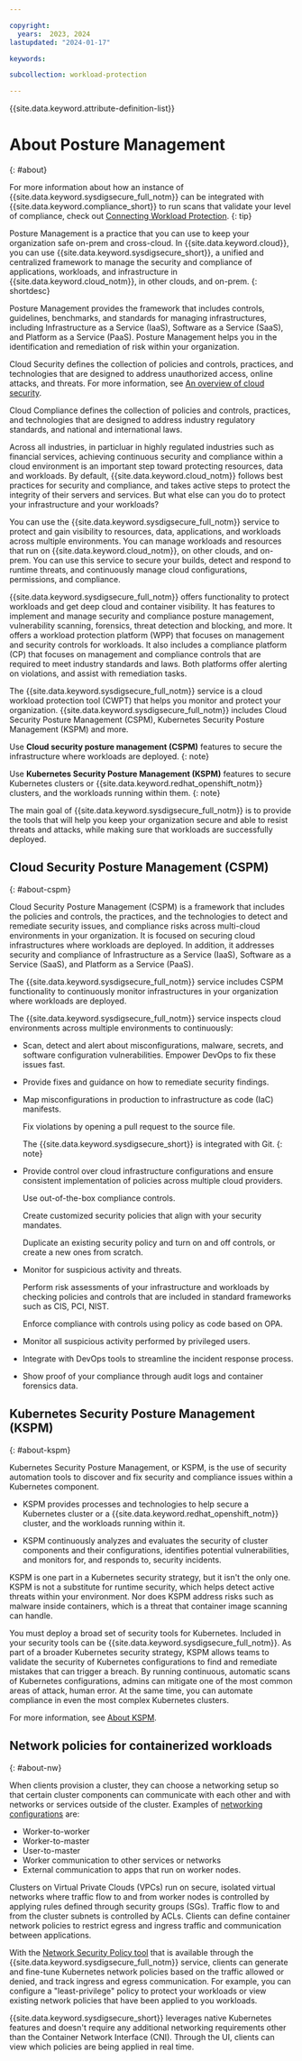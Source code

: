 ```yaml
---

copyright:
  years:  2023, 2024
lastupdated: "2024-01-17"

keywords:

subcollection: workload-protection

---
```


{{site.data.keyword.attribute-definition-list}}

# About Posture Management
{: #about}

For more information about how an instance of {{site.data.keyword.sysdigsecure_full_notm}} can be integrated with {{site.data.keyword.compliance_short}} to run scans that validate your level of compliance, check out [Connecting Workload Protection](/docs/security-compliance?topic=security-compliance-setup-workload-protection).
{: tip}

Posture Management is a practice that you can use to keep your organization safe on-prem and cross-cloud. In {{site.data.keyword.cloud}}, you can use {{site.data.keyword.sysdigsecure_short}}, a unified and centralized framework to manage the security and compliance of applications, workloads, and infrastructure in {{site.data.keyword.cloud_notm}}, in other clouds, and on-prem.
{: shortdesc}

Posture Management provides the framework that includes controls, guidelines, benchmarks, and standards for managing infrastructures, including Infrastructure as a Service (IaaS), Software as a Service (SaaS), and Platform as a Service (PaaS). Posture Management helps you in the identification and remediation of risk within your organization.

Cloud Security defines the collection of policies and controls, practices, and technologies that are designed to address unauthorized access, online attacks, and threats. For more information, see [An overview of cloud security](https://www.ibm.com/topics/cloud-security).

Cloud Compliance defines the collection of policies and controls, practices, and technologies that are designed to address industry regulatory standards, and national and international laws.

Across all industries, in particluar in highly regulated industries such as financial services, achieving continuous security and compliance within a cloud environment is an important step toward protecting resources, data and workloads. By default, {{site.data.keyword.cloud_notm}} follows best practices for security and compliance, and takes active steps to protect the integrity of their servers and services. But what else can you do to protect your infrastructure and your workloads?

You can use the {{site.data.keyword.sysdigsecure_full_notm}} service to protect and gain visibility to resources, data, applications, and workloads across multiple environments. You can manage workloads and resources that run on {{site.data.keyword.cloud_notm}}, on other clouds, and on-prem. You can use this service to secure your builds, detect and respond to runtime threats, and continuously manage cloud configurations, permissions, and compliance.

{{site.data.keyword.sysdigsecure_full_notm}} offers functionality to protect workloads and get deep cloud and container visibility. It has features to implement and manage security and compliance posture management, vulnerability scanning, forensics, threat detection and blocking, and more. It offers a workload protection platform (WPP) that focuses on management and security controls for workloads. It also includes a compliance platform (CP) that focuses on management and compliance controls that are required to meet industry standards and laws. Both platforms offer alerting on violations, and assist with remediation tasks.

The {{site.data.keyword.sysdigsecure_full_notm}} service is a cloud workload protection tool (CWPT) that helps you monitor and protect your organization. {{site.data.keyword.sysdigsecure_full_notm}} includes Cloud Security Posture Management (CSPM), Kubernetes Security Posture Management (KSPM) and more.

Use **Cloud security posture management (CSPM)** features to secure the infrastructure where workloads are deployed.
{: note}

Use **Kubernetes Security Posture Management (KSPM)** features to secure Kubernetes clusters or {{site.data.keyword.redhat_openshift_notm}} clusters, and the workloads running within them.
{: note}

The main goal of {{site.data.keyword.sysdigsecure_full_notm}} is to provide the tools that will help you keep your organization secure and able to resist threats and attacks, while making sure that workloads are successfully deployed.

## Cloud Security Posture Management (CSPM)
{: #about-cspm}

Cloud Security Posture Management (CSPM) is a framework that includes the policies and controls, the practices, and the technologies to detect and remediate security issues, and compliance risks across multi-cloud environments in your organization. It is focused on securing cloud infrastructures where workloads are deployed. In addition, it addresses security and compliance of Infrastructure as a Service (IaaS), Software as a Service (SaaS), and Platform as a Service (PaaS).

The {{site.data.keyword.sysdigsecure_full_notm}} service includes CSPM functionality to continuously monitor infrastructures in your organization where workloads are deployed.

The {{site.data.keyword.sysdigsecure_full_notm}} service inspects cloud environments across multiple environments to continuously:

- Scan, detect and alert about misconfigurations, malware, secrets, and software configuration vulnerabilities. Empower DevOps to fix these issues fast.

- Provide fixes and guidance on how to remediate security findings.

- Map misconfigurations in production to infrastructure as code (IaC) manifests.

    Fix violations by opening a pull request to the source file.

    The {{site.data.keyword.sysdigsecure_short}} is integrated with Git.
    {: note}

- Provide control over cloud infrastructure configurations and ensure consistent implementation of policies across multiple cloud providers.

    Use out-of-the-box compliance controls.

    Create customized security policies that align with your security mandates.

    Duplicate an existing security policy and turn on and off controls, or create a new ones from scratch.

- Monitor for suspicious activity and threats.

    Perform risk assessments of your infrastructure and workloads by checking policies and controls that are included in standard frameworks such as CIS, PCI, NIST.

    Enforce compliance with controls using policy as code based on OPA.

- Monitor all suspicious activity performed by privileged users.

- Integrate with DevOps tools to streamline the incident response process.

- Show proof of your compliance through audit logs and container forensics data.

## Kubernetes Security Posture Management (KSPM)
{: #about-kspm}


Kubernetes Security Posture Management, or KSPM, is the use of security automation tools to discover and fix security and compliance issues within a Kubernetes component.

- KSPM provides processes and technologies to help secure a Kubernetes cluster or a {{site.data.keyword.redhat_openshift_notm}} cluster, and the workloads running within it.

- KSPM continuously analyzes and evaluates the security of cluster components and their configurations, identifies potential vulnerabilities, and monitors for, and responds to, security incidents.

KSPM is one part in a Kubernetes security strategy, but it isn't the only one. KSPM is not a substitute for runtime security, which helps detect active threats within your environment. Nor does KSPM address risks such as malware inside containers, which is a threat that  container image scanning can handle.

You must deploy a broad set of security tools for Kubernetes. Included in your security tools can be {{site.data.keyword.sysdigsecure_full_notm}}. As part of a broader Kubernetes security strategy, KSPM allows teams to validate the security of Kubernetes configurations to find and remediate mistakes that can trigger a breach. By running continuous, automatic scans of Kubernetes configurations, admins can mitigate one of the most common areas of attack, human error. At the same time, you can automate compliance in even the most complex Kubernetes clusters.

For more information, see [About KSPM](/docs/workload-protection?topic=workload-protection-kspm).


## Network policies for containerized workloads
{: #about-nw}

When clients provision a cluster, they can choose a networking setup so that certain cluster components can communicate with each other and with networks or services outside of the cluster. Examples of [networking configurations](https://cloud.ibm.com/docs/containers?topic=containers-plan_vpc_basics) are:

* Worker-to-worker
* Worker-to-master
* User-to-master
* Worker communication to other services or networks
* External communication to apps that run on worker nodes.

Clusters on Virtual Private Clouds (VPCs) run on secure, isolated virtual networks where traffic flow to and from worker nodes is controlled by applying rules defined through security groups (SGs). Traffic flow to and from the cluster subnets is controlled by ACLs. Clients can define container network policies to restrict egress and ingress traffic and communication between applications.

With the [Network Security Policy tool](/docs/workload-protection?topic=workload-protection-netsec_policy) that is available through the {{site.data.keyword.sysdigsecure_full_notm}} service, clients can generate and fine-tune Kubernetes network policies based on the traffic allowed or denied, and track ingress and egress communication. For example, you can configure a "least-privilege" policy to protect your workloads or view existing network policies that have been applied to you workloads.

{{site.data.keyword.sysdigsecure_short}} leverages native Kubernetes features and doesn't require any additional networking requirements other than the Container Network Interface (CNI). Through the UI, clients can view which policies are being applied in real time.
